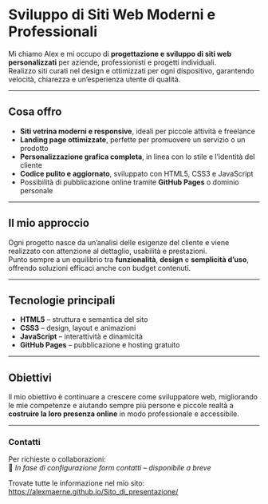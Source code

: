 # Sviluppo di Siti Web Moderni e Professionali

Mi chiamo Alex e mi occupo di **progettazione e sviluppo di siti web personalizzati** per aziende, professionisti e progetti individuali.  
Realizzo siti curati nel design e ottimizzati per ogni dispositivo, garantendo velocità, chiarezza e un’esperienza utente di qualità.

---

## Cosa offro

- **Siti vetrina moderni e responsive**, ideali per piccole attività e freelance  
- **Landing page ottimizzate**, perfette per promuovere un servizio o un prodotto  
- **Personalizzazione grafica completa**, in linea con lo stile e l’identità del cliente  
- **Codice pulito e aggiornato**, sviluppato con HTML5, CSS3 e JavaScript  
- Possibilità di pubblicazione online tramite **GitHub Pages** o dominio personale  

---

## Il mio approccio

Ogni progetto nasce da un’analisi delle esigenze del cliente e viene realizzato con attenzione al dettaglio, usabilità e prestazioni.  
Punto sempre a un equilibrio tra **funzionalità**, **design** e **semplicità d’uso**, offrendo soluzioni efficaci anche con budget contenuti.

---

## Tecnologie principali

- **HTML5** – struttura e semantica del sito  
- **CSS3** – design, layout e animazioni  
- **JavaScript** – interattività e dinamicità  
- **GitHub Pages** – pubblicazione e hosting gratuito  

---

## Obiettivi

Il mio obiettivo è continuare a crescere come sviluppatore web, migliorando le mie competenze e aiutando sempre più persone e piccole realtà a **costruire la loro presenza online** in modo professionale e accessibile.

---

### Contatti

Per richieste o collaborazioni:  
📧 *In fase di configurazione form contatti – disponibile a breve*  

Trovate tutte le informazione nel mio sito: https://alexmaerne.github.io/Sito_di_presentazione/
